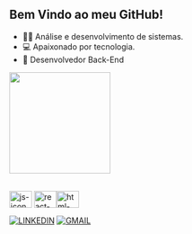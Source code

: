 ## Bem Vindo ao meu GitHub! 
- 👨‍💻 Análise e desenvolvimento de sistemas.  
- 💻 Apaixonado por tecnologia.
- 🤖 Desenvolvedor Back-End 

<div>
 <img  height="180em" src="https://github-readme-stats-git-masterrstaa-rickstaa.vercel.app/api?username=marlonknupp&show_icons=true&theme=great-gatsby&include_all_commits=true&count_private=true"/>  
   </div> <br>

<img align="center" height="30" width="40" alt="js-icon"  src="https://cdn.jsdelivr.net/gh/devicons/devicon/icons/python/python-original.svg"> <img align="center" height="30" width="40" alt="react-icon" src="https://cdn.jsdelivr.net/gh/devicons/devicon/icons/postgresql/postgresql-original.svg"><img align="center" height="30" width="40" alt="html-icon"  src="https://cdn.jsdelivr.net/gh/devicons/devicon/icons/django/django-plain.svg">


[![LINKEDIN](https://img.shields.io/badge/LinkedIn-0077B5?style=for-the-badge&logo=linkedin&logoColor=white)](https://www.linkedin.com/in/marlon-knupp-284252260/)
[![GMAIL](https://img.shields.io/badge/Gmail-D14836?style=for-the-badge&logo=gmail&logoColor=white)](marlonjcc23@gmail.com)
